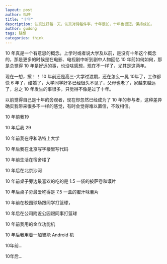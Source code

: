 ```yaml
---
layout: post
author: 咕咚
title: "十年"
description: 认真过好每一天，认真对待每件事，十年很长，十年也很短，保持成长。
author: gudong
tags: 随想
categories: think 
---
```



10 年真是一个有意思的概念。上学时或者说大学及以前，是没有十年这个概念的，那是更多的时候是在电影、电视剧中听到剧中人物回忆 10 年前如何如何，那是总觉得 10 年是好远的事，也没啥感想，现在不一样了，尤其是这两年。

现在一想，擦！！ 10 年前还是高三-大学过渡期，还在怎么一晃 10年了，工作都快 6 年了，结婚了，大学同学好多已经很久不见了，父母也老了，家越来越远了，总之 10 年发生的事很多，只觉得不像是过了十年。

以前觉得自己是十年的旁观者，现在却忽然已经成为了 10 年的参与者，这种差异确实我带来很多不一样的感觉，有时会觉得难以置信，不敢相信。

10 年前我19 

10 年后我 29

10 年前我在呼和浩特上大学

10 年后我在北京写字楼里写代码

10 年前生活在宿舍楼了

10 年后在北京沙河

10 年前桌子旁边最喜欢的吃的是 1.5 一袋的披萨卷和馍片

10 年后桌子旁最爱吃得是 7.5 一盒的蜜汁味薯片

10 年前在校园球场跟同学打篮球，

10 年后在公司附近公园跟同事打篮球

10 年前我用的金立功能机

10 年后我用着一加智能 Android 机

10年前...

10年后...



